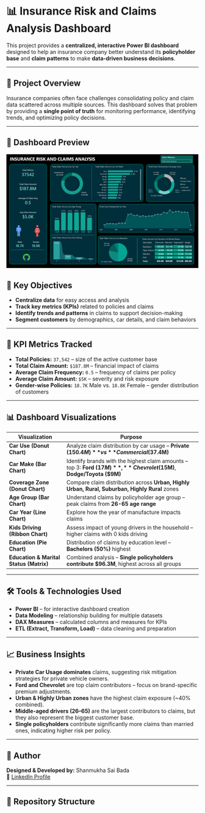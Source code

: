 # 📊 Insurance Risk and Claims Analysis Dashboard

This project provides a **centralized, interactive Power BI dashboard** designed to help an insurance company better understand its **policyholder base** and **claim patterns** to make **data-driven business decisions**.

---

## 🚀 Project Overview

Insurance companies often face challenges consolidating policy and claim data scattered across multiple sources. This dashboard solves that problem by providing a **single point of truth** for monitoring performance, identifying trends, and optimizing policy decisions.

---

## 📸 Dashboard Preview

![Insurance Dashboard Overview](https://github.com/shanmukhsaibada/PowerBI_Insurance_Risk_Analysis_P6/blob/main/InsuranceAnalysis.PNG)

## 🎯 Key Objectives

- **Centralize data** for easy access and analysis  
- **Track key metrics (KPIs)** related to policies and claims  
- **Identify trends and patterns** in claims to support decision-making  
- **Segment customers** by demographics, car details, and claim behaviors  

---

## 📌 KPI Metrics Tracked

- **Total Policies:** `37,542` – size of the active customer base  
- **Total Claim Amount:** `$187.8M` – financial impact of claims  
- **Average Claim Frequency:** `0.5` – frequency of claims per policy  
- **Average Claim Amount:** `$5K` – severity and risk exposure  
- **Gender-wise Policies:** `18.7K` Male vs. `18.8K` Female – gender distribution of customers  

---

## 📊 Dashboard Visualizations

| Visualization | Purpose |
|--------------|---------|
| **Car Use (Donut Chart)** | Analyze claim distribution by car usage – **Private ($150.4M)** vs **Commercial ($37.4M)** |
| **Car Make (Bar Chart)** | Identify brands with the highest claim amounts – top 3: **Ford ($17M)**, **Chevrolet ($15M)**, **Dodge/Toyota ($9M)** |
| **Coverage Zone (Donut Chart)** | Compare claim distribution across **Urban, Highly Urban, Rural, Suburban, Highly Rural** zones |
| **Age Group (Bar Chart)** | Understand claims by policyholder age group – peak claims from **26-65 age range** |
| **Car Year (Line Chart)** | Explore how the year of manufacture impacts claims |
| **Kids Driving (Ribbon Chart)** | Assess impact of young drivers in the household – higher claims with 0 kids driving |
| **Education (Pie Chart)** | Distribution of claims by education level – **Bachelors (50%)** highest |
| **Education & Marital Status (Matrix)** | Combined analysis – **Single policyholders contribute $96.3M**, highest across all groups |

---

## 🛠️ Tools & Technologies Used

- **Power BI** – for interactive dashboard creation  
- **Data Modeling** – relationship building for multiple datasets  
- **DAX Measures** – calculated columns and measures for KPIs  
- **ETL (Extract, Transform, Load)** – data cleaning and preparation  

---

## 📈 Business Insights

- **Private Car Usage dominates** claims, suggesting risk mitigation strategies for private vehicle owners.  
- **Ford and Chevrolet** are top claim contributors – focus on brand-specific premium adjustments.  
- **Urban & Highly Urban zones** have the highest claim exposure (~40% combined).  
- **Middle-aged drivers (26–65)** are the largest contributors to claims, but they also represent the biggest customer base.  
- **Single policyholders** contribute significantly more claims than married ones, indicating higher risk per policy.  

---

## 👤 Author

**Designed & Developed by:** Shanmukha Sai Bada  
🔗 [LinkedIn Profile](https://www.linkedin.com/in/shanmukha-sai-bada/)

---

## 📂 Repository Structure

